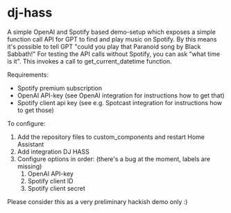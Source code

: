 # dj-hass

A simple OpenAI and Spotify based demo-setup which exposes a simple function call API for GPT to find and play music on Spotify.
By this means it's possible to tell GPT "could you play that Paranoid song by Black Sabbath!"
For testing the API calls without Spotify, you can ask "what time is it". This invokes a call to get_current_datetime function.

Requirements:
- Spotify premium subscription
- OpenAI API-key (see OpenAI integration for instructions how to get that)
- Spotify client api key (see e.g. Spotcast integration for instructions how to get those)

To configure:
1. Add the repository files to custom_components and restart Home Assistant
2. Add integration DJ HASS
3. Configure options in order: (there's a bug at the moment, labels are missing)
     1. OpenAI API-key
     2. Spotify client ID
     3. Spotify client secret
  
Please consider this as a very preliminary hackish demo only :)
